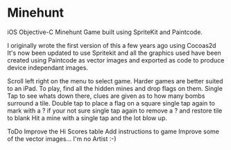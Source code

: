 # Minehunt
iOS Objective-C Minehunt Game built using SpriteKit and Paintcode. 

I originally wrote the first version of this a few years ago using Cocoas2d
It's now been updated to use Spritekit and all the graphics used have been 
created using Paintcode as vector images and exported as code to produce device
independant images.

Scroll left right on the menu to select game.
Harder games are better suited to an iPad.
To play, find all the hidden mines and drop flags on them.
Single Tap to see whats down there, clues are given as to how many bombs 
surround a tile.
Double tap to place a flag on a square
single tap again to mark with a ? if your not sure
single tap again to remove a ? and restore tile to blank
Hit a mine with a single tap and the lot blow up.

ToDo
Improve the Hi Scores table
Add instructions to game
Improve some of the vector images... I'm no Artist :-)

